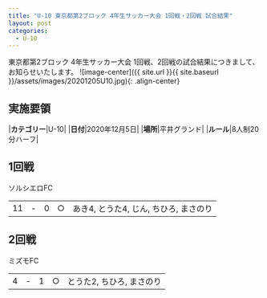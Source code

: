 ```yaml
---
title: "U-10 東京都第2ブロック 4年生サッカー大会 1回戦・2回戦 試合結果"
layout: post
categories:
  - U-10
---
```


東京都第2ブロック 4年生サッカー大会 1回戦、2回戦の試合結果につきまして、お知らせいたします。
![image-center]({{ site.url }}{{ site.baseurl }}/assets/images/20201205U10.jpg){: .align-center}


## 実施要領

|**カテゴリー**|U-10|
|**日付**|2020年12月5日|
|**場所**|平井グランド|
|**ルール**|8人制20分ハーフ|

## 1回戦

ソルシエロFC

|      |    |     |     |               |
|:--:|:-:|:--:|:--:|:--------|
|  11| - |   0|○   |あき4, とうた4, じん, ちひろ, まさのり|

## 2回戦

ミズモFC

|     |    |      |     |               |
|:--:|:-:|:--:|:--:|:--------|
|   4| - |    1|○  |とうた2, ちひろ, まさのり|
